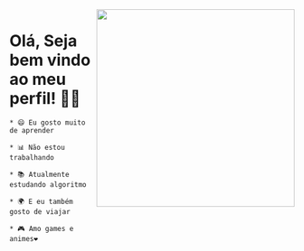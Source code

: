 <!--
**AntonioBernardo-ach/AntonioBernardo-ach** is a ✨ _special_ ✨ repository because its `README.md` (this file) appears on your GitHub profile.

Here are some ideas to get you started:

- 🔭 I’m currently working on ...
- 🌱 I’m currently learning ...
- 👯 I’m looking to collaborate on ...
- 🤔 I’m looking for help with ...
- 💬 Ask me about ...
- 📫 How to reach me: ...
- 😄 Pronouns: ...
- ⚡ Fun fact: ...
-->

<img align="right" src="C:\Users\arauj\OneDrive\Documentos\GitHub\Teste-github\computer-illustration.png" width="350"/>

# Olá, Seja bem vindo ao meu perfil! 👨‍💻
~~~
* 😄 Eu gosto muito de aprender

* 📊 Não estou trabalhando

* 📚 Atualmente estudando algoritmo

* 🌍 E eu também gosto de viajar

* 🎮 Amo games e animes❤️

